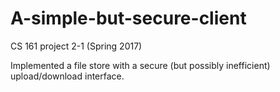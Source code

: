 # A-simple-but-secure-client
CS 161 project 2-1 (Spring 2017)

Implemented a file store with a secure (but possibly inefficient) upload/download interface.
